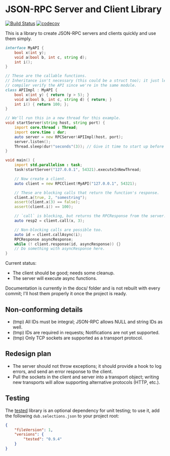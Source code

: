 # JSON-RPC Server and Client Library

[![Build Status](https://travis-ci.org/rjframe/json-rpc.svg?branch=master)](https://travis-ci.org/rjframe/json-rpc) [![codecov](https://codecov.io/gh/rjframe/json-rpc/branch/master/graph/badge.svg)](https://codecov.io/gh/rjframe/json-rpc)

This is a library to create JSON-RPC servers and clients quickly and use them
simply.

```d
interface MyAPI {
    bool x(int y);
    void a(bool b, int c, string d);
    int i();
}

// These are the callable functions.
// Inheritance isn't necessary (this could be a struct too); it just lets the
// compiler verify the API since we're in the same module.
class APIImpl : MyAPI {
    bool x(int y) { return (y > 5); }
    void a(bool b, int c, string d) { return; }
    int i() { return 100; };
}

// We'll run this in a new thread for this example.
void startServer(string host, string port) {
    import core.thread : Thread;
    import core.time : dur;
    auto server = new RPCServer!APIImpl(host, port);
    server.listen();
    Thread.sleep(dur!"seconds"(3)); // Give it time to start up before connecting.
}

void main() {
    import std.parallelism : task;
    task!startServer("127.0.0.1", 54321).executeInNewThread;

    // Now create a client.
    auto client = new RPCClient!MyAPI("127.0.0.1", 54321);

    // These are blocking calls that return the function's response.
    client.a(true, 2, "somestring");
    assert(client.x(3) == false);
    assert(client.i() == 100);

    // `call` is blocking, but returns the RPCResponse from the server.
    auto resp2 = client.call(x, 3);

    // Non-blocking calls are possible too.
    auto id = client.callAsync(i);
    RPCResponse asyncResponse;
    while (! client.response(id, asyncResponse)) {}
    // Do something with asyncResponse here.
}
```

Current status:

* The client should be good; needs some cleanup.
* The server will execute async functions.

Documentation is currently in the docs/ folder and is not rebuilt with every
commit; I'll host them properly it once the project is ready.

## Non-conforming details

* (tmp) All IDs must be integral; JSON-RPC allows NULL and string IDs as well.
* (tmp) IDs are required in requests; Notifications are not yet supported.
* (tmp) Only TCP sockets are supported as a transport protocol.

## Redesign plan

* The server should not throw exceptions; it should provide a hook to log errors,
  and send an error response to the client.
* Pull the sockets in the client and server into a transport object; writing new
  transports will allow supporting alternative protocols (HTTP, etc.).

## Testing

The [tested](http://code.dlang.org/packages/tested) library is an optional
dependency for unit testing; to use it, add the following `dub.selections.json`
to your project root:

```json
{
    "fileVersion": 1,
    "versions": {
        "tested": "0.9.4"
    }
}
```

